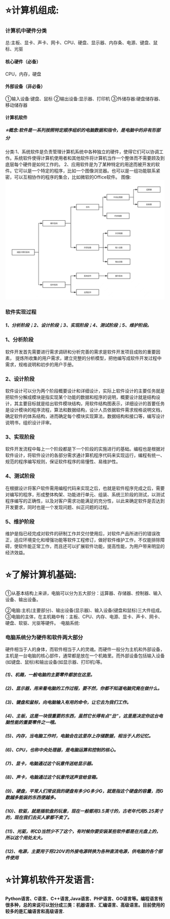 # ⭐计算机组成:

### 计算机中硬件分类

总:主板、显卡、声卡、网卡、CPU、硬盘、显示器、内存条、电源、键盘、鼠标、光驱

#### 核心硬件（必备）

CPU，内存，硬盘

#### 外部设备（非必备）

①输入设备:键盘、鼠标
②输出设备:显示器、打印机
③外储存器:硬盘储存器、移动储存器

#### 计算机软件

##### ⭐概念:软件是一系列按照特定顺序组织的电脑数据和指令，是电脑中的非有形部分

分类:1、系统软件是负责管理计算机系统中各种独立的硬件，使得它们可以协调工作。系统软件使得计算机使用者和其他软件将计算机当作一个整体而不需要顾及到底层每个硬件是如何工作的。
2、应用软件是为了某种特定的用途而被开发的软件。它可以是一个特定的程序，比如一个图像浏览器。也可以是一组功能联系紧密，可以互相协作的程序的集合，比如微软的Office软件。
图像:
![image-20220930200429930](image-20220930200429930.png)

### 软件实现过程

##### 1、分析阶段；2、设计阶段；3、实现阶段；4、测试阶段；5、维护阶段。

### 1、分析阶段

软件开发首先需要进行需求调研和分析完善的需求是软件开发项目成败的重要因素， 提炼所收集的用户需求，建立完整的分析模型，把他编写成软件开发过程中需求，规格说明和初步的用户手册。

### 2、设计阶段

软件设计可以分为两个阶段概要设计和详细设计，实际上软件设计的主要任务就是把软件分解成模块是指实现某个功能的数据和程序的说明，概要设计就是结构设计，其主要目标就是给出软件模块结构，用软件结构图表示，详细设计的首要任务是设计模块的程序流程，算法和数据结构，设计人员依据软件需求规格说明文档，确定软件的体系结构，进而确定每个模块实现算法，数据结构和接口等，编写设计说明书，组织设计评审。

### 3、实现阶段

软件开发流程中每上一个阶段都是下一个阶段的实施进行的基础。编程也是根据对软件设计，将软件设计的各部分需求通计算机程序代码来实现运行，编程有统一、规范的程序编写规则，保证软件程序的易懂性、易维护性。

### 4、测试阶段

在根据设计将客户软件需用编程代码来实现之后，也就是软件程序完成之后，需要对编写的程序，形成整体构架、功能进行单元、组装、系统三阶段的测试，以测试程序编写的正确性，以及对客户需求功能满足的充分性，以此来确定软件是否达到开发要求，同时也是一个发现问题、纠正问题的过程。

### 5、维护阶段

维护是指已经完成对软件的研制工作并交付使用后，对软件产品所进行的错误改正，适应环境变化和增强功能等软件工程修订，做好软件维护工作，不仅能排除障碍，使软件能正常工作，而且还可以扩展软件功能，提高性能，为用户带来明显的经济效益。



# ⭐了解计算机基础:

①从基本结构上来讲，电脑可以分为五大部分：运算器、存储器、控制器、输入设备、输出设备。

②电脑:主机(主要部分)、输出设备(显示器)、输入设备(键盘和鼠标)三大件组成。
③电脑的主体，在主机箱中有：主板、CPU、内存、电源、显卡、声卡、网卡、硬盘、软驱、光驱等硬件。
·电脑系统:

### 电脑系统分为硬件和软件两大部分

硬件相当于人的身体，而软件相当于人的灵魂。而硬件一般分为主机和外部设备，主机是一台电脑的核心部件，通常都是放在一个机箱里。而外部设备包括输入设备(如键盘、鼠标)和输出设备(如显示器、打印机)等。

##### (1)、机箱，一般电脑的主要零件都放在这里。

##### (2)、显示器，用来看电脑的工作过程，要不然，你都不知道电脑究竟在做什么。

##### (3)、键盘和鼠标，向电脑输入有用的命令，让它去为我们工作。

##### (4)、主板，这是一块很重要的东西，虽然它长得有点“丑”，这里是决定你这台电脑性能的重要零件之一哦。

##### (5)、内存，当电脑工作时，电脑会在这里存上存储数据，相当于人的记忆。

##### (6)、CPU，也称中央处理器，是电脑运算和控制的核心。

##### (7)、显卡，电脑通过这个玩意传送给显示器。

##### (8)、声卡，电脑通过这个玩意传送声音给音箱。

##### (9)、硬盘，平常人们常说我的硬盘有多少G多少G，就是指这个硬盘的容量，而G数越多能装的东西便越多。

##### (10)、软驱，就是插软盘的玩意，现在一般都用3.5英寸的，古老年代用5.25英寸的，现在我们去买人家都不卖了。

##### (11)、光驱，听CD当然少不了这个，有时候你要安装某些软件都是在光盘上的，所以这个用处太大。

##### (12)、电源，主要用于将220V的外接电源转换为各种直流电源，供电脑的各个部件使用



# ⭐计算机软件开发语言:

#### Python语言、C语言、C++语言,Java语言、PHP语言、GO语言等。编程语言有很多种，总的来说可以划分成三类：机器语言、汇编语言、高级语言。目前使用的较多的是汇编语言和高级语言.